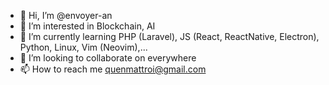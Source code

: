 - 👋 Hi, I’m @envoyer-an
- 👀 I’m interested in Blockchain, AI
- 🌱 I’m currently learning PHP (Laravel), JS (React, ReactNative, Electron), Python, Linux, Vim (Neovim),...
- 💞️ I’m looking to collaborate on everywhere
- 📫 How to reach me quenmattroi@gmail.com

<!---
envoyer-dev/envoyer-dev is a ✨ special ✨ repository because its `README.md` (this file) appears on your GitHub profile.
You can click the Preview link to take a look at your changes.
--->
